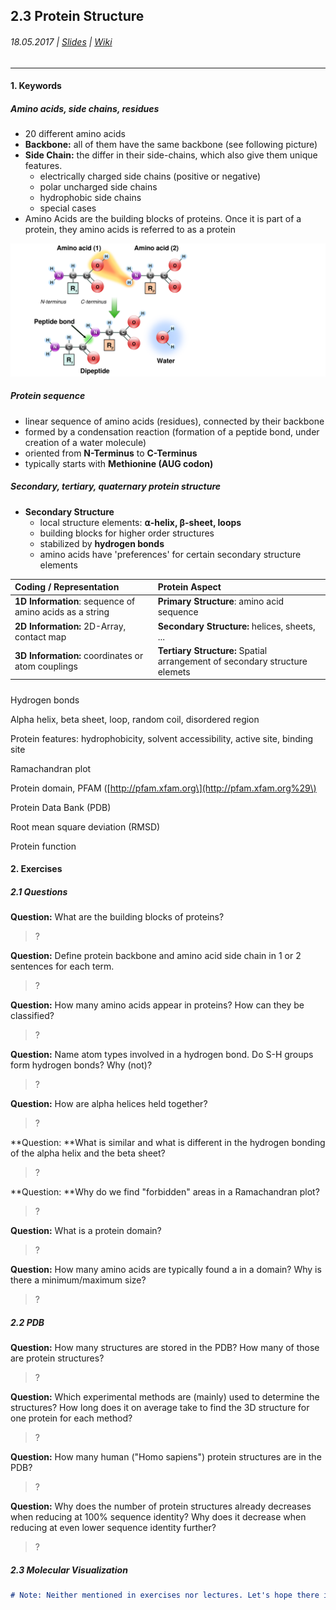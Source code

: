 ## 2.3 Protein Structure

###### 18.05.2017 \| [Slides](https://www.rostlab.org/sites/default/files/fileadmin/teaching/SoSe17/PP1CS/20170518_PP1_poteins.pdf) \| [Wiki](https://i12r-studfilesrv.informatik.tu-muenchen.de/sose17/pp4cs1/index.php/Protein_structures)

---

#### 1. Keywords

##### Amino acids, side chains, residues

* 20 different amino acids
* **Backbone:** all of them have the same backbone \(see following picture\)
* **Side Chain:** the differ in their side-chains, which also give them unique features. 
  * electrically charged side chains \(positive or negative\)
  * polar uncharged side chains
  * hydrophobic side chains
  * special cases
* Amino Acids are the building blocks of proteins. Once it is part of a protein, they amino acids is referred to as a protein

![](/assets/Peptidformationball.svg.png)

##### Protein sequence

* linear sequence of amino acids \(residues\), connected by their backbone
* formed by a condensation reaction \(formation of a peptide bond, under creation of a water molecule\)
* oriented from **N-Terminus** to **C-Terminus**
* typically starts with **Methionine \(AUG codon\)**

##### Secondary, tertiary, quaternary protein structure

* **Secondary Structure**
  * local structure elements: **⍺-helix, β-sheet, loops**
  * building blocks for higher order structures
  * stabilized by **hydrogen bonds**
  * amino acids have 'preferences' for certain secondary structure elements

| Coding / Representation | Protein Aspect |
| :--- | :--- |
| **1D Information**: sequence of amino acids as a string | **Primary Structure**: amino acid sequence |
| **2D Information:** 2D-Array, contact map | **Secondary Structure:** helices, sheets, ... |
| **3D Information:** coordinates or atom couplings | **Tertiary Structure:** Spatial arrangement of secondary structure elemets |

##### 

Hydrogen bonds

Alpha helix, beta sheet, loop, random coil, disordered region

Protein features: hydrophobicity, solvent accessibility, active site, binding site

Ramachandran plot

Protein domain, PFAM \([http://pfam.xfam.org\](http://pfam.xfam.org%29\)

Protein Data Bank \(PDB\)

Root mean square deviation \(RMSD\)

Protein function

#### 2. Exercises

##### 2.1 Questions

**Question:** What are the building blocks of proteins?

> ?

**Question:** Define protein backbone and amino acid side chain in 1 or 2 sentences for each term.

> ?

**Question:** How many amino acids appear in proteins? How can they be classified?

> ?

**Question:** Name atom types involved in a hydrogen bond. Do S-H groups form hydrogen bonds? Why \(not\)?

> ?

**Question:** How are alpha helices held together?

> ?

**Question: **What is similar and what is different in the hydrogen bonding of the alpha helix and the beta sheet?

> ?

**Question: **Why do we find "forbidden" areas in a Ramachandran plot?

> ?

**Question:** What is a protein domain?

> ?

**Question:** How many amino acids are typically found a in a domain? Why is there a minimum/maximum size?

> ?

##### 2.2 PDB

**Question:** How many structures are stored in the PDB? How many of those are protein structures?

> ?

**Question:** Which experimental methods are \(mainly\) used to determine the structures? How long does it on average take to find the 3D structure for one protein for each method?

> ?

**Question:** How many human \("Homo sapiens"\) protein structures are in the PDB?

> ?

**Question:** Why does the number of protein structures already decreases when reducing at 100% sequence identity? Why does it decrease when reducing at even lower sequence identity further?

> ?

##### 2.3 Molecular Visualization

```markdown
# Note: Neither mentioned in exercises nor lectures. Let's hope there is no question regarding this.
```



